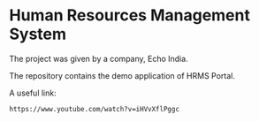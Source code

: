 # Human Resources Management System

The project was given by a company, Echo India.

The repository contains the demo application of HRMS Portal.

A useful link:

    https://www.youtube.com/watch?v=iHVvXflPggc